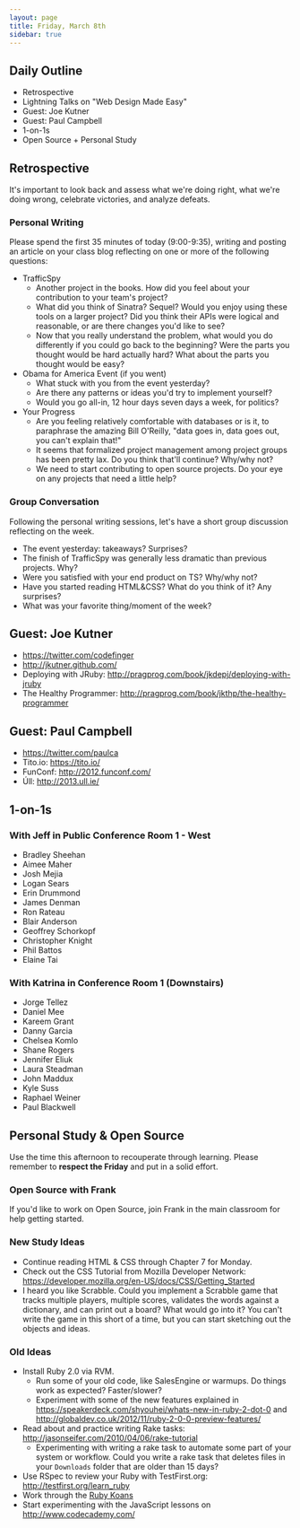 ```yaml
---
layout: page
title: Friday, March 8th
sidebar: true
---
```


## Daily Outline

* Retrospective
* Lightning Talks on "Web Design Made Easy"
* Guest: Joe Kutner
* Guest: Paul Campbell
* 1-on-1s
* Open Source + Personal Study

## Retrospective

It's important to look back and assess what we're doing right, what we're doing wrong, celebrate victories, and analyze defeats.

### Personal Writing

Please spend the first 35 minutes of today (9:00-9:35), writing and posting an article on your class blog reflecting on one or more of the following questions:

* TrafficSpy
  * Another project in the books. How did you feel about your contribution to your team's project?
  * What did you think of Sinatra? Sequel? Would you enjoy using these tools on a larger project? Did you think their APIs were logical and reasonable, or are there changes you'd like to see?
  * Now that you really understand the problem, what would you do differently if you could go back to the beginning? Were the parts you thought would be hard actually hard? What about the parts you thought would be easy?
* Obama for America Event (if you went)
  * What stuck with you from the event yesterday?
  * Are there any patterns or ideas you'd try to implement yourself?
  * Would you go all-in, 12 hour days seven days a week, for politics?
* Your Progress
  * Are you feeling relatively comfortable with databases or is it, to paraphrase the amazing Bill O'Reilly, "data goes in, data goes out, you can't explain that!"
  * It seems that formalized project management among project groups has been pretty lax. Do you think that'll continue? Why/why not?
  * We need to start contributing to open source projects. Do your eye on any projects that need a little help?

### Group Conversation

Following the personal writing sessions, let's have a short group discussion reflecting on the week.

* The event yesterday: takeaways? Surprises?
* The finish of TrafficSpy was generally less dramatic than previous projects. Why?
* Were you satisfied with your end product on TS? Why/why not?
* Have you started reading HTML&CSS? What do you think of it? Any surprises?
* What was your favorite thing/moment of the week?

## Guest: Joe Kutner

* https://twitter.com/codefinger
* http://jkutner.github.com/
* Deploying with JRuby: http://pragprog.com/book/jkdepj/deploying-with-jruby
* The Healthy Programmer: http://pragprog.com/book/jkthp/the-healthy-programmer

## Guest: Paul Campbell

* https://twitter.com/paulca
* Tito.io: https://tito.io/
* FunConf: http://2012.funconf.com/
* Úll: http://2013.ull.ie/

## 1-on-1s

### With Jeff in Public Conference Room 1 - West

* Bradley Sheehan
* Aimee Maher
* Josh Mejia
* Logan Sears
* Erin Drummond
* James Denman
* Ron Rateau
* Blair Anderson
* Geoffrey Schorkopf
* Christopher Knight
* Phil Battos
* Elaine Tai

### With Katrina in Conference Room 1 (Downstairs)

* Jorge Tellez
* Daniel Mee
* Kareem Grant
* Danny Garcia
* Chelsea Komlo
* Shane Rogers
* Jennifer Eliuk
* Laura Steadman
* John Maddux
* Kyle Suss
* Raphael Weiner
* Paul Blackwell

## Personal Study & Open Source

Use the time this afternoon to recouperate through learning. Please remember to **respect the Friday** and put in a solid effort.

### Open Source with Frank

If you'd like to work on Open Source, join Frank in the main classroom for help getting started.

### New Study Ideas

* Continue reading HTML & CSS through Chapter 7 for Monday.
* Check out the CSS Tutorial from Mozilla Developer Network: https://developer.mozilla.org/en-US/docs/CSS/Getting_Started
* I heard you like Scrabble. Could you implement a Scrabble game that tracks multiple players, multiple scores, validates the words against a dictionary, and can print out a board? What would go into it? You can't write the game in this short of a time, but you can start sketching out the objects and ideas.

### Old Ideas

* Install Ruby 2.0 via RVM. 
  * Run some of your old code, like SalesEngine or warmups. Do things work as expected? Faster/slower?
  * Experiment with some of the new features explained in https://speakerdeck.com/shyouhei/whats-new-in-ruby-2-dot-0 and http://globaldev.co.uk/2012/11/ruby-2-0-0-preview-features/
* Read about and practice writing Rake tasks: http://jasonseifer.com/2010/04/06/rake-tutorial
  * Experimenting with writing a rake task to automate some part of your system or workflow. Could you write a rake task that deletes files in your `Downloads` folder that are older than 15 days?
* Use RSpec to review your Ruby with TestFirst.org: http://testfirst.org/learn_ruby
* Work through the [Ruby Koans](http://rubykoans.com/)
* Start experimenting with the JavaScript lessons on http://www.codecademy.com/
